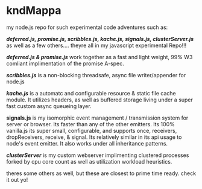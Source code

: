 # kndMappa
my node.js repo for such experimental code adventures such as:

***deferred.js,   promise.js,   scribbles.js,   kache.js,   signals.js,   clusterServer.js*** as well as a few others.... theyre all in my javascript experimental Repo!!!

***deferred.js & promise.js*** work together as a fast and light weight, 99% W3 comliant implimentation of the promise A-spec.

***scribbles.js*** is a non-blocking threadsafe, async file writer/appender for node.js

***kache.js*** is a automatc and configurable resource & static file cache module. It utilizes headers, as well as buffered storage living under a super fast custom async queueing layer.

**signals.js** is my isomorphic event management / transmission system for server or browser. Its faster than any of the other emitters. Its 100% vanilla.js its super small, configurable, and supports once, receivers, dropReceivers, receive, & signal. Its relatively similar in its api usage to node's event emitter. It also works under all inheritance patterns.

***clusterServer*** is my custom webserver implimenting clustered processes forked by cpu core count as well as utilization workload heuristics.

theres some others as well, but these are closest to prime time ready. check it out yo!
